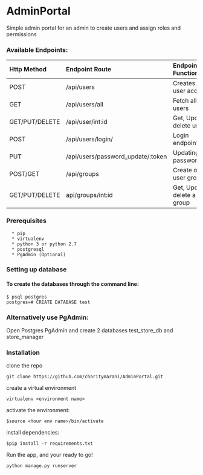 # AdminPortal
Simple admin portal for an admin to create users and assign roles and permissions

### Available Endpoints:
| Http Method | Endpoint Route | Endpoint Functionality |
| :---         |     :---       |          :--- |
| POST   | /api/users     | Creates a user account    |
| GET     | /api/users/all        | Fetch all users     |
| GET/PUT/DELETE     | /api/user/int:id      | Get, Update, delete user      |
| POST     | /api/users/login/        | Login endpoint     |
| PUT     | /api/users/password_update/:token      |Updating a password       |
|POST/GET    |/api/groups|Create or list user groups
| GET/PUT/DELETE     | api/groups/int:id        | Get, Update, delete a group      |




### Prerequisites
```
  * pip
  * virtualenv
  * python 3 or python 2.7
  * postgresql
  * PgAdmin (Optional)
```
### Setting up database
#### To create the databases through the command line:
  ```
  $ psql postgres
  postgres=# CREATE DATABASE test
  
  ```
 ### Alternatively use PgAdmin:
  Open Postgres PgAdmin and create 2 databases test_store_db and store_manager
### Installation
clone the repo

``` 
git clone https://github.com/charitymarani/AdminPortal.git

```

create a virtual environment

```
virtualenv <environment name>

```

activate the environment:

```
$source <Your env name>/bin/activate

```
install dependencies:

```
$pip install -r requirements.txt

```

Run the app, and your ready to go!

```
python manage.py runserver

```
